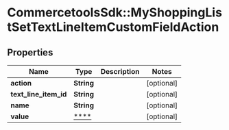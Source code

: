 # CommercetoolsSdk::MyShoppingListSetTextLineItemCustomFieldAction

## Properties
Name | Type | Description | Notes
------------ | ------------- | ------------- | -------------
**action** | **String** |  | [optional] 
**text_line_item_id** | **String** |  | [optional] 
**name** | **String** |  | [optional] 
**value** | [****](.md) |  | [optional] 

